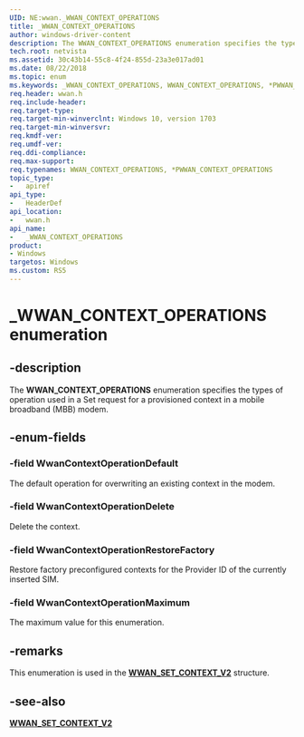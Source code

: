 ```yaml
---
UID: NE:wwan._WWAN_CONTEXT_OPERATIONS
title: _WWAN_CONTEXT_OPERATIONS
author: windows-driver-content
description: The WWAN_CONTEXT_OPERATIONS enumeration specifies the types of operation used in a Set request for a provisioned context in a mobile broadband (MBB) modem.
tech.root: netvista
ms.assetid: 30c43b14-55c8-4f24-855d-23a3e017ad01
ms.date: 08/22/2018
ms.topic: enum
ms.keywords: _WWAN_CONTEXT_OPERATIONS, WWAN_CONTEXT_OPERATIONS, *PWWAN_CONTEXT_OPERATIONS, 
req.header: wwan.h
req.include-header:
req.target-type:
req.target-min-winverclnt: Windows 10, version 1703
req.target-min-winversvr:
req.kmdf-ver:
req.umdf-ver:
req.ddi-compliance:
req.max-support:
req.typenames: WWAN_CONTEXT_OPERATIONS, *PWWAN_CONTEXT_OPERATIONS
topic_type: 
-	apiref
api_type: 
-	HeaderDef
api_location: 
-	wwan.h
api_name: 
-	_WWAN_CONTEXT_OPERATIONS
product: 
- Windows
targetos: Windows
ms.custom: RS5
---
```


# _WWAN_CONTEXT_OPERATIONS enumeration

## -description

The **WWAN_CONTEXT_OPERATIONS** enumeration specifies the types of operation used in a Set request for a provisioned context in a mobile broadband (MBB) modem.

## -enum-fields

### -field WwanContextOperationDefault 

The default operation for overwriting an existing context in the modem. 

### -field WwanContextOperationDelete 

Delete the context.

### -field WwanContextOperationRestoreFactory 

Restore factory preconfigured contexts for the Provider ID of the currently inserted SIM.

### -field WwanContextOperationMaximum 

The maximum value for this enumeration.

## -remarks

This enumeration is used in the [**WWAN_SET_CONTEXT_V2**](ns-wwan-_wwan_set_context_v2.md) structure.

## -see-also

[**WWAN_SET_CONTEXT_V2**](ns-wwan-_wwan_set_context_v2.md)
